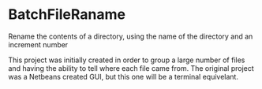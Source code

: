 # BatchFileRaname
Rename the contents of a directory, using the name of the directory and an increment number

This project was initially created in order to group a large number of files and having the ability to tell where each file came from.
The original project was a Netbeans created GUI, but this one will be a terminal equivelant.

